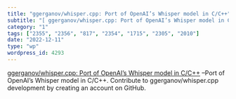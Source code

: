 ```yaml
---
title: "ggerganov/whisper.cpp: Port of OpenAI’s Whisper model in C/C++"
subtitle: "[ ggerganov/whisper.cpp: Port of OpenAI’s Whisper model in C/C++]( https://github.com/ggerganov/whis..."
category: "1"
tags: ["2355", "2356", "817", "2354", "1715", "2305", "2010"]
date: "2022-12-11"
type: "wp"
wordpress_id: 4293
---
```

[ ggerganov/whisper.cpp: Port of OpenAI’s Whisper model in C/C++]( https://github.com/ggerganov/whisper.cpp) –Port of OpenAI’s Whisper model in C/C++. Contribute to ggerganov/whisper.cpp development by creating an account on GitHub.